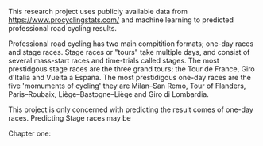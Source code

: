 This research project uses publicly available data from https://www.procyclingstats.com/ and machine learning to predicted professional road cycling results. 

Professional road cycling has two main compitition formats; one-day races and stage races. Stage races or "tours" take multiple days, and consist of several mass-start races and time-trials called stages. The most prestidgous stage races are the three grand tours; the Tour de France, Giro d'Italia and  Vuelta a España. The most prestidigous one-day races are the five 'momuments of cycling' they are Milan–San Remo, Tour of Flanders, Paris–Roubaix, Liège–Bastogne–Liège and Giro di Lombardia.

This project is only concerned with predicting the result comes of one-day races. Predicting Stage races may be  



Chapter one: 








